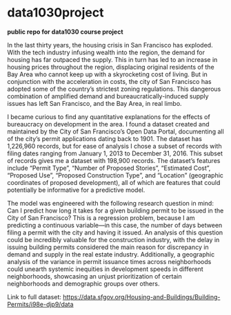 # data1030project
**public repo for data1030 course project**


In the last thirty years, the housing crisis in San Francisco has exploded. With the tech industry infusing wealth into the region, the demand for housing has far outpaced the supply. This in turn has led to an increase in housing prices throughout the region, displacing original residents of the Bay Area who cannot keep up with a skyrocketing cost of living. But in conjunction with the acceleration in costs, the city of San Francisco has adopted some of the country’s strictest zoning regulations. This dangerous combination of amplified demand and bureaucratically-induced supply issues has left San Francisco, and the Bay Area, in real limbo.


I became curious to find any quantitative explanations for the effects of bureaucracy on development in the area. I found a dataset created and maintained by the City of San Francisco’s Open Data Portal, documenting all of the city’s permit applications dating back to 1901. The dataset has 1,226,960 records, but for ease of analysis I chose a subset of records with filing dates ranging from January 1, 2013 to December 31, 2016. This subset of records gives me a dataset with 198,900 records. The dataset’s features include “Permit Type”, “Number of Proposed Stories”, “Estimated Cost”, “Proposed Use”, “Proposed Construction Type”, and “Location” (geographic coordinates of proposed development), all of which are features that could potentially be informative for a predictive model.


The model was engineered with the following research question in mind: Can I predict how long it takes for a given building permit to be issued in the City of San Francisco? This is a regression problem, because I am predicting a continuous variable—in this case, the number of days between filing a permit with the city and having it issued. An analysis of this question could be incredibly valuable for the construction industry, with the delay in issuing building permits considered the main reason for discrepancy in demand and supply in the real estate industry. Additionally, a geographic analysis of the variance in permit issuance times across neighborhoods could unearth systemic inequities in development speeds in different neighborhoods, showcasing an unjust prioritization of certain neighborhoods and demographic groups over others.


Link to full dataset: https://data.sfgov.org/Housing-and-Buildings/Building-Permits/i98e-djp9/data
